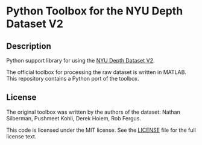# Python Toolbox for the NYU Depth Dataset V2

## Description

Python support library for using the [NYU Depth Dataset V2][nyuv2].

The official toolbox for processing the raw dataset is written in MATLAB.
This repository contains a Python port of the toolbox.

[nyuv2]: https://cs.nyu.edu/~silberman/datasets/nyu_depth_v2.html

## License

The original toolbox was written by the authors of the dataset:
Nathan Silberman, Pushmeet Kohli, Derek Hoiem, Rob Fergus.

This code is licensed under the MIT license.
See the [LICENSE](LICENSE.txt) file for the full license text.
